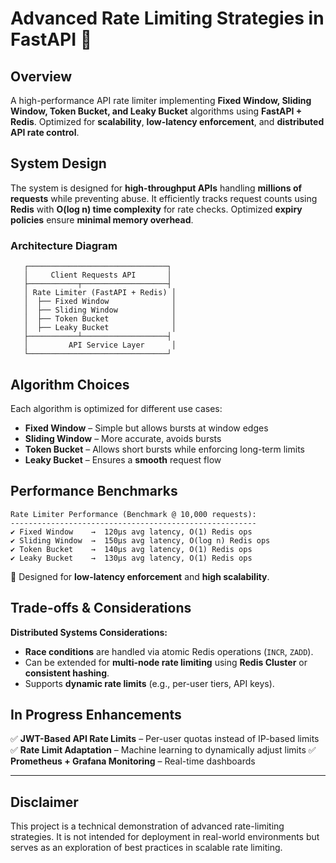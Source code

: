 # Advanced Rate Limiting Strategies in FastAPI 🚀

## Overview
A high-performance API rate limiter implementing **Fixed Window, Sliding Window, Token Bucket, and Leaky Bucket** algorithms using **FastAPI + Redis**. Optimized for **scalability**, **low-latency enforcement**, and **distributed API rate control**.

## System Design
The system is designed for **high-throughput APIs** handling **millions of requests** while preventing abuse. It efficiently tracks request counts using **Redis** with **O(log n) time complexity** for rate checks. Optimized **expiry policies** ensure **minimal memory overhead**.

### Architecture Diagram
```
   ┌───────────────────────────────┐
   │     Client Requests API       │
   ├───────────┬───────────────────┤
   │ Rate Limiter (FastAPI + Redis) │
   │  ├── Fixed Window              │
   │  ├── Sliding Window            │
   │  ├── Token Bucket              │
   │  ├── Leaky Bucket              │
   ├───────────┴───────────────────┤
   │         API Service Layer      │
   └───────────────────────────────┘
```

## Algorithm Choices
Each algorithm is optimized for different use cases:

- **Fixed Window** – Simple but allows bursts at window edges
- **Sliding Window** – More accurate, avoids bursts
- **Token Bucket** – Allows short bursts while enforcing long-term limits
- **Leaky Bucket** – Ensures a **smooth** request flow

## Performance Benchmarks
```
Rate Limiter Performance (Benchmark @ 10,000 requests):
-------------------------------------------------------
✔ Fixed Window    →  120μs avg latency, O(1) Redis ops
✔ Sliding Window  →  150μs avg latency, O(log n) Redis ops
✔ Token Bucket    →  140μs avg latency, O(1) Redis ops
✔ Leaky Bucket    →  130μs avg latency, O(1) Redis ops
```
📌 Designed for **low-latency enforcement** and **high scalability**.

## Trade-offs & Considerations
**Distributed Systems Considerations:**
- **Race conditions** are handled via atomic Redis operations (`INCR`, `ZADD`).
- Can be extended for **multi-node rate limiting** using **Redis Cluster** or **consistent hashing**.
- Supports **dynamic rate limits** (e.g., per-user tiers, API keys).

## In Progress Enhancements
✅ **JWT-Based API Rate Limits** – Per-user quotas instead of IP-based limits
✅ **Rate Limit Adaptation** – Machine learning to dynamically adjust limits
✅ **Prometheus + Grafana Monitoring** – Real-time dashboards

---

## Disclaimer  
This project is a technical demonstration of advanced rate-limiting strategies. It is not intended for deployment in real-world environments but serves as an exploration of best practices in scalable rate limiting.


